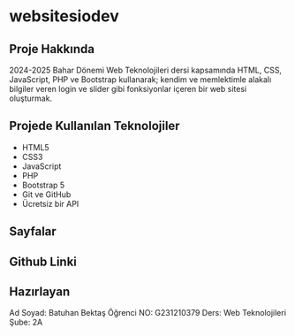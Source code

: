 # websitesiodev


## Proje Hakkında
2024-2025 Bahar Dönemi Web Teknolojileri dersi kapsamında HTML, CSS, JavaScript, PHP ve Bootstrap kullanarak; kendim ve memlektimle alakalı bilgiler veren login ve slider gibi fonksiyonlar içeren bir web sitesi oluşturmak.

## Projede Kullanılan Teknolojiler
- HTML5
- CSS3
- JavaScript
- PHP
- Bootstrap 5
- Git ve GitHub
- Ücretsiz bir API

## Sayfalar







## Github Linki





## Hazırlayan 

Ad Soyad: Batuhan Bektaş
Öğrenci NO: G231210379
Ders: Web Teknolojileri
Şube: 2A
